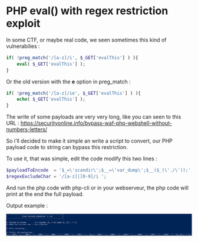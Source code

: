 # PHP eval() with regex restriction exploit

In some CTF, or maybe real code, we seen sometimes this kind of vulnerabilies : 

```php
if( !preg_match('/[a-z]/i', $_GET['evalThis'] ) ){
	eval( $_GET['evalThis'] );
} 
```

Or the old version with the **e** option in preg_match : 

```php
if( !preg_match('/[a-z]/ie', $_GET['evalThis'] ) ){
	echo( $_GET['evalThis'] );
} 
```

The write of some payloads are very very long, like you can seen to this URL : https://securityonline.info/bypass-waf-php-webshell-without-numbers-letters/

So i'll decided to make it simple an write a script to convert, our PHP payload code to string can bypass this restriction.

To use it, that was simple, edit the code modify this two lines : 

```php
$payloadToEncode  = '$_=\'scandir\';$__=\'var_dump\';$__($_(\'./\'));';
$regexExcludeChar = '/[a-z]|[0-9]/i ';
```
And run the php code with php-cli or in your webserveur, the php code will print at the end the full payload.

Output example :

![](img/php_eval_payload_output.png)

